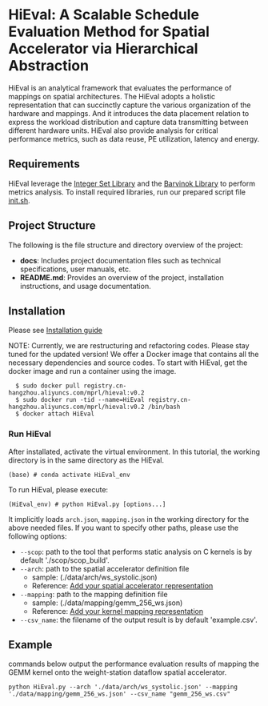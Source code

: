 # HiEval: A Scalable Schedule Evaluation Method for Spatial Accelerator via Hierarchical Abstraction

HiEval is an analytical framework that evaluates the performance of mappings on spatial architectures. The HiEval adopts a holistic representation that can succinctly capture the various organization of the hardware and mappings. And it introduces the data placement relation to express the workload distribution and capture data transmitting between different hardware units. HiEval also provide analysis for critical performance metrics, such as data reuse, PE utilization, latency and energy.

## Requirements

HiEval leverage the [Integer Set Library](http://isl.gforge.inria.fr/) and the [Barvinok Library](http://barvinok.gforge.inria.fr/) to perform metrics analysis. To install required libraries, run our prepared script file [init.sh](init.sh).

## Project Structure
The following is the file structure and directory overview of the project:

- **docs**: Includes project documentation files such as technical specifications, user manuals, etc.
- **README.md**: Provides an overview of the project, installation instructions, and usage documentation.

## Installation
Please see [Installation guide](./docs/installation_guide.md)

NOTE: Currently, we are restructuring and refactoring codes. Please stay tuned for the updated version!
We offer a Docker image that contains all the necessary dependencies and source codes.
To start with HiEval, get the docker image and run a container using the image.
```
  $ sudo docker pull registry.cn-hangzhou.aliyuncs.com/mprl/hieval:v0.2
  $ sudo docker run -tid --name=HiEval registry.cn-hangzhou.aliyuncs.com/mprl/hieval:v0.2 /bin/bash
  $ docker attach HiEval
```

### Run HiEval
After installated, activate the virtual environment. In this tutorial, the working directory is in the same directory as the HiEval.
```
(base) # conda activate HiEval_env
```

To run HiEval, please execute:
```
(HiEval_env) # python HiEval.py [options...]
```
It implicitly loads `arch.json`, `mapping.json` in the working directory for the above needed files.
If you want to specify other paths, please use the following options:
* `--scop`: path to the tool that performs static analysis on C kernels is by default './scop/scop_build'.
* `--arch`: path to the spatial accelerator definition file
	* sample: (./data/arch/ws_systolic.json)
	* Reference: [Add your spatial accelerator representation](./docs/add_arch.md)
* `--mapping`: path to the mapping definition file
	* sample: (./data/mapping/gemm_256_ws.json)
	* Reference: [Add your kernel mapping representation](./docs/add_mapping.md)
* `--csv_name`: the filename of the output result is by default 'example.csv'.

## Example
commands below output the performance evaluation results of mapping the GEMM kernel onto the weight-station dataflow spatial accelerator.
```
python HiEval.py --arch './data/arch/ws_systolic.json' --mapping './data/mapping/gemm_256_ws.json' --csv_name "gemm_256_ws.csv"
```
